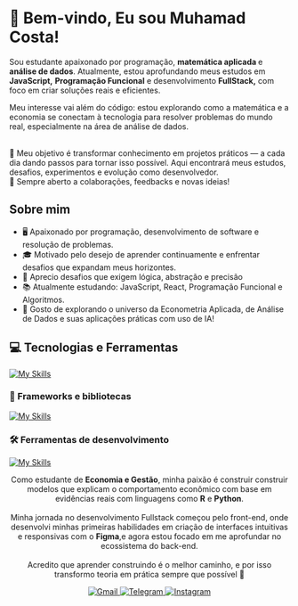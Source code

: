 
# 👋 Bem-vindo, Eu sou Muhamad Costa!
<p align="left">
Sou estudante apaixonado por programação, <strong> matemática aplicada </strong> e <strong> análise de dados</strong>. Atualmente, estou aprofundando meus estudos em <strong>JavaScript,</strong> <strong>Programação Funcional</strong> e desenvolvimento <strong>FullStack,</strong> com foco em criar soluções reais e eficientes. <br>
<P>Meu interesse vai além do código: estou explorando como a matemática e a economia se conectam à tecnologia para resolver problemas do mundo real, especialmente na área de análise de dados.</P>
<br>🎯 Meu objetivo é transformar conhecimento em projetos práticos — a cada dia dando passos para tornar isso possível. Aqui encontrará meus estudos, desafios, experimentos e evolução como desenvolvedor.</br>
🚀 Sempre aberto a colaborações, feedbacks e novas ideias!

</p>

## Sobre mim

- 🖥️ Apaixonado por programação, desenvolvimento de software e resolução de problemas.
- 🎓 Motivado pelo desejo de aprender continuamente e enfrentar desafios que expandam meus horizontes.
- 🧠 Aprecio desafios que exigem lógica, abstração e precisão
- 📚 Atualmente estudando: JavaScript, React, Programação Funcional e Algoritmos.
- 🚀 Gosto de explorando o universo da Econometria Aplicada, de Análise de Dados e suas aplicações práticas com uso de IA!



  
## 💻 Tecnologias e Ferramentas
[![My Skills](https://skillicons.dev/icons?i=html,css,js,ts,nodejs,python,docker)](https://skillicons.dev)

### 🚀 Frameworks e bibliotecas
[![My Skills](https://skillicons.dev/icons?i=react,tailwind,vite,babel,npm,webpack,nextjs,mysql)](https://skillicons.dev)

### 🛠️ Ferramentas de desenvolvimento
[![My Skills](https://skillicons.dev/icons?i=git,github,figma,vscode,postman)](https://skillicons.dev)

  
</div>


<p align="center"> 
Como estudante de <strong>Economia e Gestão</strong>, minha paixão é construir construir modelos que explicam o comportamento econômico com base em evidências reais com linguagens como <strong>R</strong> e <strong>Python</strong>.
<br><br>
Minha jornada no desenvolvimento Fullstack começou pelo front-end, onde desenvolvi minhas primeiras habilidades em criação de interfaces intuitivas e responsivas com o <strong>Figma</strong>,e agora estou focado em me aprofundar no ecossistema do back-end.
<br><br>
Acredito que aprender construindo é o melhor caminho, e por isso transformo teoria em prática sempre que possível 🚀



<p align="center">

</p>


<p align="center">
  <a href="https://mail.google.com/mail/?view=cm&fs=1&to=muhamadcosta0@gmail.com" target="_blank" title="Gmail">
  <img src="https://img.shields.io/badge/-Gmail-FF0000?style=flat-square&labelColor=FF0000&logo=gmail&logoColor=white" alt="Gmail"/>
</a>

<a href="https://t.me/+258844893285" target="_blank" title="Telegram">
  <img src="https://img.shields.io/badge/-Telegram-0088cc?style=flat-square&logo=telegram&logoColor=white" alt="Telegram"/>
</a>

<a href="https://www.instagram.com/taufik.muhamad.391420/" target="_blank" title="Instagram">
  <img src="https://img.shields.io/badge/-Instagram-DF0174?style=flat-square&labelColor=DF0174&logo=instagram&logoColor=white" alt="Instagram"/>
</a>

</p>



